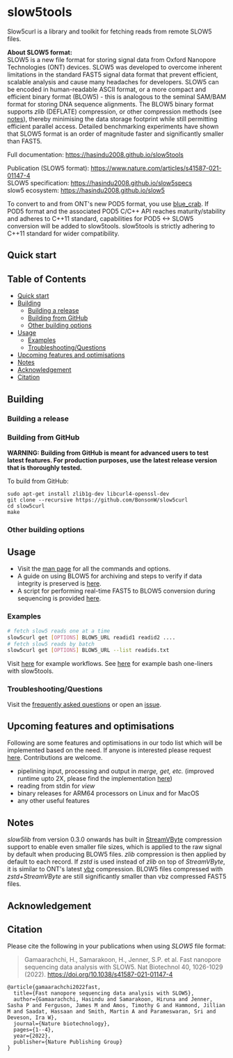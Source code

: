 # slow5tools

Slow5curl is a library and toolkit for fetching reads from remote SLOW5 files.

**About SLOW5 format:**<br/>
SLOW5 is a new file format for storing signal data from Oxford Nanopore Technologies (ONT) devices. SLOW5 was developed to overcome inherent limitations in the standard FAST5 signal data format that prevent efficient, scalable analysis and cause many headaches for developers. SLOW5 can be encoded in human-readable ASCII format, or a more compact and efficient binary format (BLOW5) - this is analogous to the seminal SAM/BAM format for storing DNA sequence alignments. The BLOW5 binary format supports  *zlib* (DEFLATE) compression, or other compression methods (see [notes](https://github.com/hasindu2008/slow5tools#notes)), thereby minimising the data storage footprint while still permitting efficient parallel access. Detailed benchmarking experiments have shown that SLOW5 format is an order of magnitude faster and significantly smaller than FAST5.

Full documentation: https://hasindu2008.github.io/slow5tools<br/>
<!-- Pre-print: https://www.biorxiv.org/content/10.1101/2021.06.29.450255v1<br/> -->
Publication (SLOW5 format): https://www.nature.com/articles/s41587-021-01147-4<br/>
SLOW5 specification: https://hasindu2008.github.io/slow5specs<br/>
slow5 ecosystem: https://hasindu2008.github.io/slow5<br/>

To convert to and from ONT's new POD5 format, you use [blue_crab](https://github.com/Psy-Fer/blue-crab). If POD5 format and the associated POD5 C/C++ API reaches maturity/stability and adheres to C++11 standard, capabilities for POD5 <-> SLOW5 conversion will be added to slow5tools. slow5tools is strictly adhering to C++11 standard for wider compatibility.

## Quick start

## Table of Contents

- [Quick start](#quick-start)
- [Building](#building)
    - [Building a release](#building-a-release)
    - [Building from GitHub](#building-from-github)
    - [Other building options](#other-building-options)
- [Usage](#usage)
    - [Examples](#examples)
    - [Troubleshooting/Questions](#troubleshootingquestions)
- [Upcoming features and optimisations](#upcoming-features-and-optimisations)
- [Notes](#notes)
- [Acknowledgement](#acknowledgement)
- [Citation](#citation)

## Building

### Building a release

### Building from GitHub

**WARNING: Building from GitHub is meant for advanced users to test latest features. For production purposes, use the latest release version that is thoroughly tested.**

To build from GitHub:

```
sudo apt-get install zlib1g-dev libcurl4-openssl-dev
git clone --recursive https://github.com/BonsonW/slow5curl
cd slow5curl
make
```

### Other building options

## Usage

* Visit the [man page](https://hasindu2008.github.io/slow5tools/commands.html) for all the commands and options.
* A guide on using BLOW5 for archiving and steps to verify if data integrity is preserved is [here](https://hasindu2008.github.io/slow5tools/archive.html).
* A script for performing real-time FAST5 to BLOW5 conversion during sequencing is provided [here](https://github.com/hasindu2008/slow5tools/tree/master/scripts/realtime-f2s).

### Examples

```sh
# fetch slow5 reads one at a time
slow5curl get [OPTIONS] BLOW5_URL readid1 readid2 ....
# fetch slow5 reads by batch
slow5curl get [OPTIONS] BLOW5_URL --list readids.txt
```

Visit [here](https://hasindu2008.github.io/slow5tools/workflows.html) for example workflows. See [here](https://hasindu2008.github.io/slow5tools/oneliners.html) for example bash one-liners with slow5tools.


### Troubleshooting/Questions

Visit the [frequently asked questions](https://hasindu2008.github.io/slow5tools/faq.html) or open an [issue](https://github.com/hasindu2008/slow5tools/issues).


## Upcoming features and optimisations

Following are some features and optimisations in our todo list which will be implemented based on the need. If anyone is interested please request [here](https://github.com/hasindu2008/slow5tools/issues). Contributions are welcome.

- pipelining input, processing and output in *merge, get, etc.* (improved runtime upto 2X, please find the implementation [here](https://github.com/hasindu2008/slow5tools/tree/interleave_merge))
- reading from stdin for *view*
- binary releases for ARM64 processors on Linux and for MacOS
- any other useful features


## Notes

*slow5lib* from version 0.3.0 onwards has built in [StreamVByte](https://github.com/lemire/streamvbyte) compression support to enable even smaller file sizes, which is applied to the raw signal by default when producing BLOW5 files.  *zlib* compression is then applied by default to each record. If *zstd* is used instead of *zlib* on top of *StreamVByte*, it is similar to ONT's latest [vbz](https://github.com/nanoporetech/vbz_compression) compression. BLOW5 files compressed with *zstd+StreamVByte* are still significantly smaller than vbz compressed FAST5 files.

## Acknowledgement

## Citation

Please cite the following in your publications when using *SLOW5* file format:

> Gamaarachchi, H., Samarakoon, H., Jenner, S.P. et al. Fast nanopore sequencing data analysis with SLOW5. Nat Biotechnol 40, 1026-1029 (2022). https://doi.org/10.1038/s41587-021-01147-4

```
@article{gamaarachchi2022fast,
  title={Fast nanopore sequencing data analysis with SLOW5},
  author={Gamaarachchi, Hasindu and Samarakoon, Hiruna and Jenner, Sasha P and Ferguson, James M and Amos, Timothy G and Hammond, Jillian M and Saadat, Hassaan and Smith, Martin A and Parameswaran, Sri and Deveson, Ira W},
  journal={Nature biotechnology},
  pages={1--4},
  year={2022},
  publisher={Nature Publishing Group}
}
```
